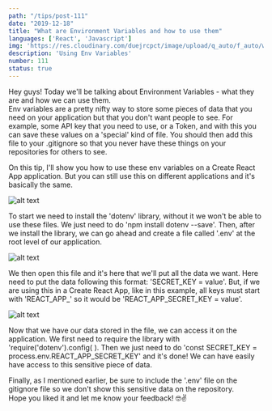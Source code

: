 ```yaml
---
path: "/tips/post-111"
date: "2019-12-18"
title: "What are Environment Variables and how to use them"
languages: ['React', 'Javascript']
img: 'https://res.cloudinary.com/duejrcpct/image/upload/q_auto/f_auto/w_1000/v1587498726/tips/111-1_ah7hft.png'
description: 'Using Env Variables'
number: 111
status: true
---
```


Hey guys! Today we'll be talking about Environment Variables - what they are and how we can use them.  
Env variables are a pretty nifty way to store some pieces of data that you need on your application but that you don't want people to see. For example, some API key that you need to use, or a Token, and with this you can save these values on a 'special' kind of file. You should then add this file to your .gitignore so that you never have these things on your repositories for others to see.

On this tip, I'll show you how to use these env variables on a Create React App application. But you can still use this on different applications and it's basically the same.

![alt text](https://res.cloudinary.com/duejrcpct/image/upload/q_auto/f_auto/w_1000/v1587498745/tips/111-2_utrzst.png "ENV variables")

To start we need to install the 'dotenv' library, without it we won't be able to use these files. We just need to do 'npm install dotenv --save'. Then, after we install the library, we can go ahead and create a file called '.env' at the root level of our application.

![alt text](https://res.cloudinary.com/duejrcpct/image/upload/q_auto/f_auto/w_1000/v1587498746/tips/111-3_ixshr1.png "ENV variables")

We then open this file and it's here that we'll put all the data we want. Here need to put the data following this format: 'SECRET\_KEY = value'. But, if we are using this in a Create React App, like in this example, all keys must start with 'REACT\_APP\_' so it would be 'REACT\_APP\_SECRET\_KEY = value'.

![alt text](https://res.cloudinary.com/duejrcpct/image/upload/q_auto/f_auto/w_1000/v1587498746/tips/111-4_qsyd9f.png "ENV variables")

Now that we have our data stored in the file, we can access it on the application. We first need to require the library with 'require('dotenv').config( ). Then we just need to do 'const SECRET\_KEY = process.env.REACT\_APP\_SECRET\_KEY' and it's done! We can have easily have access to this sensitive piece of data.

Finally, as I mentioned earlier, be sure to include the '.env' file on the gitignore file so we don't show this sensitive data on the repository.  
Hope you liked it and let me know your feedback! 🤓✌
